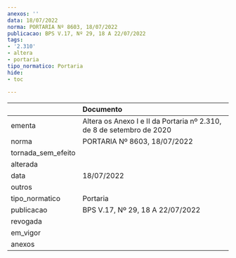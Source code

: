 ```yaml
---
anexos: ''
data: 18/07/2022
norma: PORTARIA Nº 8603, 18/07/2022
publicacao: BPS V.17, Nº 29, 18 A 22/07/2022
tags:
- '2.310'
- altera
- portaria
tipo_normatico: Portaria
hide: 
- toc 
 
---
```


|                    | Documento                                                             |
|:-------------------|:----------------------------------------------------------------------|
| ementa             | Altera os Anexo I e II da Portaria nº 2.310, de 8 de setembro de 2020 |
| norma              | PORTARIA Nº 8603, 18/07/2022                                          |
| tornada_sem_efeito |                                                                       |
| alterada           |                                                                       |
| data               | 18/07/2022                                                            |
| outros             |                                                                       |
| tipo_normatico     | Portaria                                                              |
| publicacao         | BPS V.17, Nº 29, 18 A 22/07/2022                                      |
| revogada           |                                                                       |
| em_vigor           |                                                                       |
| anexos             |                                                                       |
